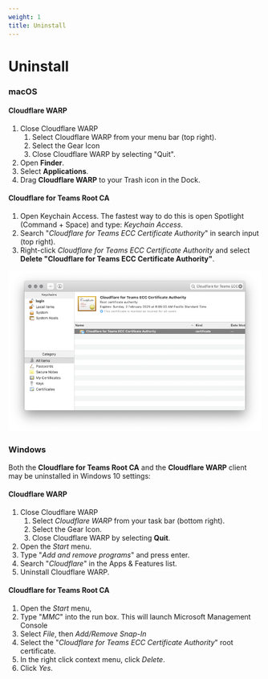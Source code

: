 ```yaml
---
weight: 1
title: Uninstall
---
```


# Uninstall

### macOS

#### Cloudflare WARP

1. Close Cloudflare WARP
   1. Select Cloudflare WARP from your menu bar (top right).
   2. Select the Gear Icon
   3. Close Cloudflare WARP by selecting "Quit".
2. Open **Finder**.
3. Select **Applications**.
4. Drag **Cloudflare WARP** to your Trash icon in the Dock.

#### Cloudflare for Teams Root CA

1. Open Keychain Access.
   The fastest way to do this is open Spotlight (Command + Space) and type: _Keychain Access_.
2. Search "_Cloudflare for Teams ECC Certificate Authority_" in search input (top right).
3. Right-click _Cloudflare for Teams ECC Certificate Authority_ and select **Delete "Cloudflare for Teams ECC Certificate Authority"**.

![Recording of Windows express installation](../static/macos-remove-root-ca.png)

### Windows

Both the **Cloudflare for Teams Root CA** and the **Cloudflare WARP** client may be uninstalled in Windows 10 settings:

#### Cloudflare WARP

1. Close Cloudflare WARP
   1. Select _Cloudflare WARP_ from your task bar (bottom right).
   2. Select the Gear Icon.
   3. Close Cloudflare WARP by selecting **Quit**.
2. Open the _Start_ menu.
3. Type "_Add and remove programs_" and press enter.
4. Search "_Cloudflare_" in the Apps & Features list.
5. Uninstall Cloudflare WARP.

#### Cloudflare for Teams Root CA

1. Open the _Start_ menu,
1. Type "_MMC_" into the run box. This will launch Microsoft Management Console
1. Select _File_, then _Add/Remove Snap-In_
1. Select the "_Cloudflare for Teams ECC Certificate Authority_" root certificate.
1. In the right click context menu, click _Delete_.
1. Click _Yes_.